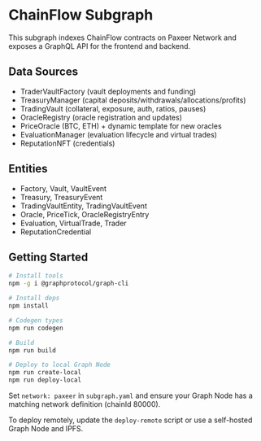 # ChainFlow Subgraph

This subgraph indexes ChainFlow contracts on Paxeer Network and exposes a GraphQL API for the frontend and backend.

## Data Sources

- TraderVaultFactory (vault deployments and funding)
- TreasuryManager (capital deposits/withdrawals/allocations/profits)
- TradingVault (collateral, exposure, auth, ratios, pauses)
- OracleRegistry (oracle registration and updates)
- PriceOracle (BTC, ETH) + dynamic template for new oracles
- EvaluationManager (evaluation lifecycle and virtual trades)
- ReputationNFT (credentials)

## Entities

- Factory, Vault, VaultEvent
- Treasury, TreasuryEvent
- TradingVaultEntity, TradingVaultEvent
- Oracle, PriceTick, OracleRegistryEntry
- Evaluation, VirtualTrade, Trader
- ReputationCredential

## Getting Started

```bash
# Install tools
npm -g i @graphprotocol/graph-cli

# Install deps
npm install

# Codegen types
npm run codegen

# Build
npm run build

# Deploy to local Graph Node
npm run create-local
npm run deploy-local
```

Set `network: paxeer` in `subgraph.yaml` and ensure your Graph Node has a matching network definition (chainId 80000).

To deploy remotely, update the `deploy-remote` script or use a self-hosted Graph Node and IPFS.
